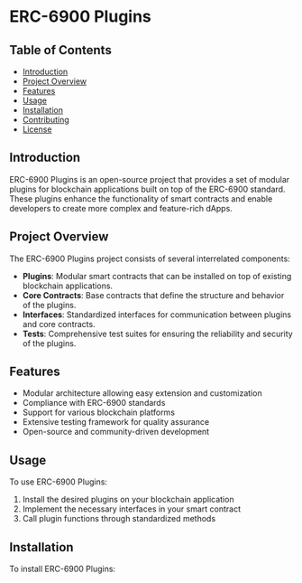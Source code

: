 # ERC-6900 Plugins

## Table of Contents
- [Introduction](#introduction)
- [Project Overview](#project-overview)
- [Features](#features)
- [Usage](#usage)
- [Installation](#installation)
- [Contributing](#contributing)
- [License](#license)

## Introduction

ERC-6900 Plugins is an open-source project that provides a set of modular plugins for blockchain applications built on top of the ERC-6900 standard. These plugins enhance the functionality of smart contracts and enable developers to create more complex and feature-rich dApps.

## Project Overview

The ERC-6900 Plugins project consists of several interrelated components:

- **Plugins**: Modular smart contracts that can be installed on top of existing blockchain applications.
- **Core Contracts**: Base contracts that define the structure and behavior of the plugins.
- **Interfaces**: Standardized interfaces for communication between plugins and core contracts.
- **Tests**: Comprehensive test suites for ensuring the reliability and security of the plugins.

## Features

- Modular architecture allowing easy extension and customization
- Compliance with ERC-6900 standards
- Support for various blockchain platforms
- Extensive testing framework for quality assurance
- Open-source and community-driven development

## Usage

To use ERC-6900 Plugins:

1. Install the desired plugins on your blockchain application
2. Implement the necessary interfaces in your smart contract
3. Call plugin functions through standardized methods

## Installation

To install ERC-6900 Plugins:
